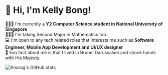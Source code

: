 # 👋 Hi, I'm Kelly Bong!
👩🏻‍💻 I’m currently a **Y2 Computer Science student in National University of Singapore**<br/>
👩🏻‍🎓 I'm taking Second Major in Mathematics too<br/>
💻 I'm open to any tech related roles that interests me such as **Software Engineer, Mobile App Development and UI/UX designer**<br/>
🌷 Fun fact about me is that I lived in Brunei Darussalam and shook hands with His Majesty.<br/>

![Anurag's GitHub stats](https://github-readme-stats.vercel.app/api?username=Bonzzz3&show_icons=true&theme=jolly)
